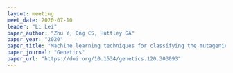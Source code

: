 ```yaml
---
layout: meeting
meet_date: 2020-07-10
leader: "Li Lei"
paper_author: "Zhu Y, Ong CS, Huttley GA"
paper_year: "2020"
paper_title: "Machine learning techniques for classifying the mutagenic origins of point mutations"
paper_journal: "Genetics"
paper_url: "https://doi.org/10.1534/genetics.120.303093"
---
```

